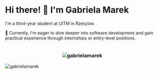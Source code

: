 # Hi there! 👋 I'm Gabriela Marek

I'm a third-year student at UITM in Rzeszów.

🌱 Currently, I'm eager to dive deeper into software development and gain practical experience through internships or entry-level positions.
#
<h3>
<p align="center"><img align="center" src="https://github-readme-stats.vercel.app/api/top-langs?username=gabrielamarek&show_icons=true&locale=en&layout=compact" alt="gabrielamarek" /></p>
</h3>
<p align="left"> <img src="https://komarev.com/ghpvc/?username=gabrielamarek&label=Profile%20views&color=0e75b6&style=flat" alt="gabrielamarek" /> </p>
